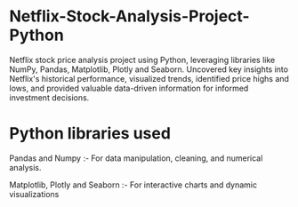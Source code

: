 # Netflix-Stock-Analysis-Project-Python

Netflix stock price analysis project using Python, leveraging libraries like NumPy, Pandas, Matplotlib, Plotly and Seaborn. Uncovered key insights into Netflix's historical performance, visualized trends, identified price highs and lows, and provided valuable data-driven information for informed investment decisions.


# Python libraries used

Pandas and Numpy :- For data manipulation, cleaning, and numerical analysis.
                                                                             
Matplotlib, Plotly and Seaborn :- For interactive charts and dynamic visualizations 





